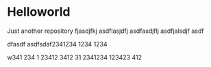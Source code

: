 # Helloworld
Just another repository 
fjasdjfkj
asdflasjdfj
asdfasdjflj
asdfjalsdjf
asdf

dfasdf
asdfsdaf2341234
1234
1234

w341
234
1
23412
3412
31
2341234
123423
412
